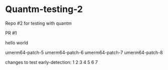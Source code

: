 # Quantm-testing-2
Repo #2 for testing with quantm

PR #1

hello
world

umerm64-patch-5
umerm64-patch-6
umerm64-patch-7
umerm64-patch-8

changes to test early-detection:
1
2
3
4
5
6
7